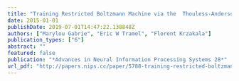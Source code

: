 ```yaml
---
title: "Training Restricted Boltzmann Machine via the ￼Thouless-Anderson-Palmer free energy"
date: 2015-01-01
publishDate: 2019-07-01T14:47:22.138848Z
authors: ["Marylou Gabrie", "Eric W Tramel", "Florent Krzakala"]
publication_types: ["6"]
abstract: ""
featured: false
publication: "*Advances in Neural Information Processing Systems 28*"
url_pdf: "http://papers.nips.cc/paper/5788-training-restricted-boltzmann-machine-via-the-thouless-anderson-palmer-free-energy.pdf"
---
```


